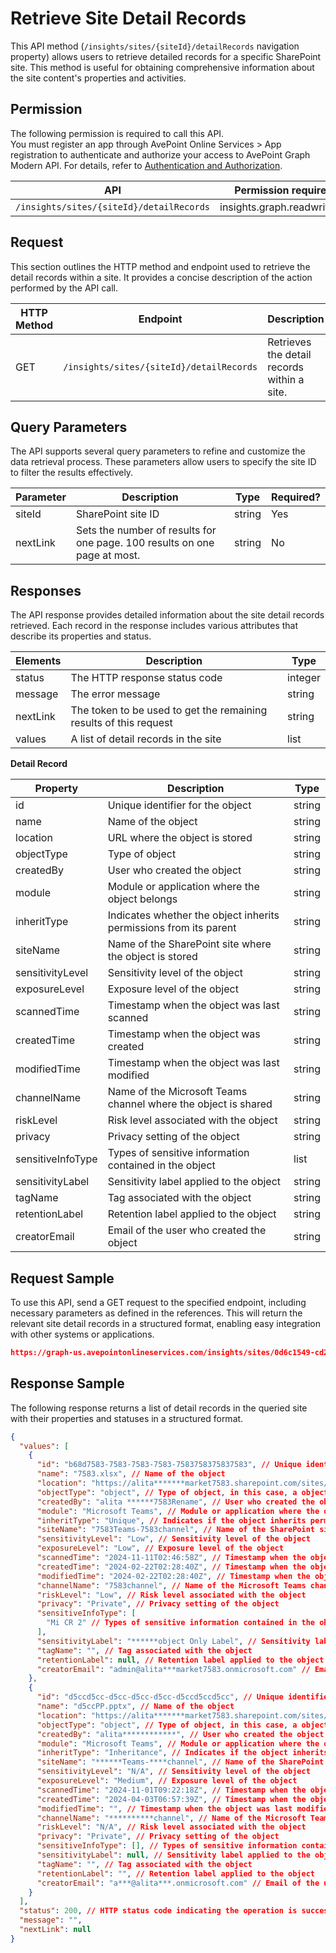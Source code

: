 # Retrieve Site Detail Records

This API method (`/insights/sites/{siteId}/detailRecords` navigation property) allows users to retrieve detailed records for a specific SharePoint site. This method is useful for obtaining comprehensive information about the site content's properties and activities.

[Detail record? site content? ]: #

## Permission

The following permission is required to call this API.  
You must register an app through AvePoint Online Services > App registration to authenticate and authorize your access to AvePoint Graph Modern API. For details, refer to [Authentication and Authorization](https://learn.avepoint.com/docs/Use-AvePoint-Graph-Modern-API.html#authentication-and-authorization).

| API     | Permission required | 
|-------------------|---------------|
| `/insights/sites/{siteId}/detailRecords` | insights.graph.readwrite.all  |

## Request

This section outlines the HTTP method and endpoint used to retrieve the detail records within a site. It provides a concise description of the action performed by the API call. 

| HTTP Method | Endpoint | Description |
| --- | --- | --- |
| GET | `/insights/sites/{siteId}/detailRecords` | Retrieves the detail records within a site. |



## Query Parameters

The API supports several query parameters to refine and customize the data retrieval process. These parameters allow users to specify the site ID to filter the results effectively.

| Parameter | Description | Type    | Required? |
|-----------|-------------|---------|-----------|
| siteId    | SharePoint site ID | string  | Yes       |
| nextLink  | Sets the number of results for one page. 100 results on one page at most. | string  | No        |

## Responses

The API response provides detailed information about the site detail records retrieved. Each record in the response includes various attributes that describe its properties and status.

| Elements | Description                                      | Type    |
|----------|--------------------------------------------------|---------|
| status   | The HTTP response status code                    | integer |
| message  | The error message                                | string  |
| nextLink | The token to be used to get the remaining results of this request | string  |
| values   | A list of detail records in the site          | list   |

**Detail Record**

| Property          | Description                                                                 |Type |
|-------------------|-----------------------------------------------------------------------------|----|
| id                | Unique identifier for the object                                             |string| 
| name              | Name of the object                                                            |string|
| location          | URL where the object is stored                                                |string|
| objectType        | Type of object                                     |string|
| createdBy         | User who created the object                                                   |string|
| module            | Module or application where the object belongs                                |string|
| inheritType       | Indicates whether the object inherits permissions from its parent                  |string|
| siteName          | Name of the SharePoint site where the object is stored                        |string|
| sensitivityLevel  | Sensitivity level of the object                                               |string|
| exposureLevel     | Exposure level of the object                                                  |string|
| scannedTime       | Timestamp when the object was last scanned                                    |string|
| createdTime       | Timestamp when the object was created                                         |string|
| modifiedTime      | Timestamp when the object was last modified                                   |string|
| channelName       | Name of the Microsoft Teams channel where the object is shared                |string|
| riskLevel         | Risk level associated with the object                                         |string|
| privacy           | Privacy setting of the object                                                 |string|
| sensitiveInfoType | Types of sensitive information contained in the object                        |list|
| sensitivityLabel  | Sensitivity label applied to the object                                       |string|
| tagName           | Tag associated with the object                                                |string|
| retentionLabel    | Retention label applied to the object                                         |string|
| creatorEmail      | Email of the user who created the object                                      |string|


## Request Sample

To use this API, send a GET request to the specified endpoint, including necessary parameters as defined in the references. This will return the relevant site detail records in a structured format, enabling easy integration with other systems or applications.

```json
https://graph-us.avepointonlineservices.com/insights/sites/0d6c1549-cd2d-4dd2-94b5-28df6da1f7e2/detailrecords?nextLink=1312312
```

## Response Sample

The following response returns a list of detail records in the queried site with their properties and statuses in a structured format.  

```json
{
  "values": [
    {
      "id": "b68d7583-7583-7583-7583-7583758375837583", // Unique identifier for the object
      "name": "7583.xlsx", // Name of the object
      "location": "https://alita*******market7583.sharepoint.com/sites/7583teams-7583channel/shared documents/7583.xlsx", // URL where the object is stored
      "objectType": "object", // Type of object, in this case, a object
      "createdBy": "alita ******7583Rename", // User who created the object
      "module": "Microsoft Teams", // Module or application where the object is used
      "inheritType": "Unique", // Indicates if the object inherits permissions from its parent
      "siteName": "7583Teams-7583channel", // Name of the SharePoint site where the object is stored
      "sensitivityLevel": "Low", // Sensitivity level of the object
      "exposureLevel": "Low", // Exposure level of the object
      "scannedTime": "2024-11-11T02:46:58Z", // Timestamp when the object was last scanned
      "createdTime": "2024-02-22T02:28:40Z", // Timestamp when the object was created
      "modifiedTime": "2024-02-22T02:28:40Z", // Timestamp when the object was last modified
      "channelName": "7583channel", // Name of the Microsoft Teams channel where the object is shared
      "riskLevel": "Low", // Risk level associated with the object
      "privacy": "Private", // Privacy setting of the object
      "sensitiveInfoType": [
        "Mi CR 2" // Types of sensitive information contained in the object
      ],
      "sensitivityLabel": "******object Only Label", // Sensitivity label applied to the object
      "tagName": "", // Tag associated with the object
      "retentionLabel": null, // Retention label applied to the object
      "creatorEmail": "admin@alita***market7583.onmicrosoft.com" // Email of the user who created the object
    },
    {
      "id": "d5ccd5cc-d5cc-d5cc-d5cc-d5ccd5ccd5cc", // Unique identifier for the object
      "name": "d5ccPP.pptx", // Name of the object
      "location": "https://alita*******market7583.sharepoint.com/sites/7583teams-7583channel/shared documents/d5ccp.pptx", // URL where the object is stored
      "objectType": "object", // Type of object, in this case, a object
      "createdBy": "alita************", // User who created the object
      "module": "Microsoft Teams", // Module or application where the object is used
      "inheritType": "Inheritance", // Indicates if the object inherits permissions from its parent
      "siteName": "******Teams-****channel", // Name of the SharePoint site where the object is stored
      "sensitivityLevel": "N/A", // Sensitivity level of the object
      "exposureLevel": "Medium", // Exposure level of the object
      "scannedTime": "2024-11-01T09:22:18Z", // Timestamp when the object was last scanned
      "createdTime": "2024-04-03T06:57:39Z", // Timestamp when the object was created
      "modifiedTime": "", // Timestamp when the object was last modified
      "channelName": "**********channel", // Name of the Microsoft Teams channel where the object is shared
      "riskLevel": "N/A", // Risk level associated with the object
      "privacy": "Private", // Privacy setting of the object
      "sensitiveInfoType": [], // Types of sensitive information contained in the object
      "sensitivityLabel": null, // Sensitivity label applied to the object
      "tagName": "", // Tag associated with the object
      "retentionLabel": "", // Retention label applied to the object
      "creatorEmail": "a***@alita***.onmicrosoft.com" // Email of the user who created the object
    }
  ],
  "status": 200, // HTTP status code indicating the operation is successful.
  "message": "",
  "nextLink": null
}
```